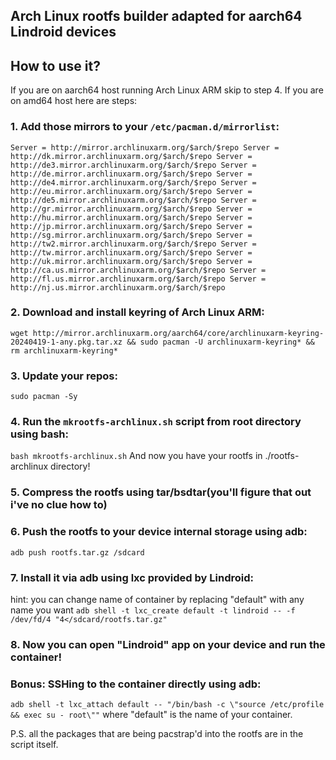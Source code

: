 ## Arch Linux rootfs builder adapted for aarch64 Lindroid devices

## How to use it?
If you are on aarch64 host running Arch Linux ARM skip to step 4.
If you are on amd64 host here are steps:
### 1. Add those mirrors to your `/etc/pacman.d/mirrorlist`:
   `
Server = http://mirror.archlinuxarm.org/$arch/$repo
Server = http://dk.mirror.archlinuxarm.org/$arch/$repo
Server = http://de3.mirror.archlinuxarm.org/$arch/$repo
Server = http://de.mirror.archlinuxarm.org/$arch/$repo
Server = http://de4.mirror.archlinuxarm.org/$arch/$repo
Server = http://eu.mirror.archlinuxarm.org/$arch/$repo
Server = http://de5.mirror.archlinuxarm.org/$arch/$repo
Server = http://gr.mirror.archlinuxarm.org/$arch/$repo
Server = http://hu.mirror.archlinuxarm.org/$arch/$repo
Server = http://jp.mirror.archlinuxarm.org/$arch/$repo
Server = http://sg.mirror.archlinuxarm.org/$arch/$repo
Server = http://tw2.mirror.archlinuxarm.org/$arch/$repo
Server = http://tw.mirror.archlinuxarm.org/$arch/$repo
Server = http://uk.mirror.archlinuxarm.org/$arch/$repo
Server = http://ca.us.mirror.archlinuxarm.org/$arch/$repo
Server = http://fl.us.mirror.archlinuxarm.org/$arch/$repo
Server = http://nj.us.mirror.archlinuxarm.org/$arch/$repo
   `

### 2. Download and install keyring of Arch Linux ARM:
`
wget http://mirror.archlinuxarm.org/aarch64/core/archlinuxarm-keyring-20240419-1-any.pkg.tar.xz && sudo pacman -U archlinuxarm-keyring* && rm archlinuxarm-keyring*
`

### 3. Update your repos:
`
sudo pacman -Sy
`

### 4. Run the `mkrootfs-archlinux.sh` script from root directory using bash:
`
bash mkrootfs-archlinux.sh
`
And now you have your rootfs in ./rootfs-archlinux directory!

### 5. Compress the rootfs using tar/bsdtar(you'll figure that out i've no clue how to)

### 6. Push the rootfs to your device internal storage using adb:
`
adb push rootfs.tar.gz /sdcard
`

### 7. Install it via adb using lxc provided by Lindroid:
hint: you can change name of container by replacing "default" with any name you want
`
adb shell -t lxc_create default -t lindroid -- -f /dev/fd/4 "4</sdcard/rootfs.tar.gz"
`
### 8. Now you can open "Lindroid" app on your device and run the container!

### Bonus: SSHing to the container directly using adb:
`
adb shell -t lxc_attach default -- "/bin/bash -c \"source /etc/profile && exec su - root\""
`
where "default" is the name of your container.

P.S. all the packages that are being pacstrap'd into the rootfs are in the script itself.
